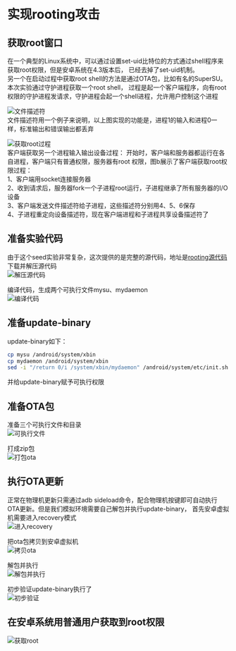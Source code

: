 # 实现rooting攻击

## 获取root窗口

在一个典型的Linux系统中，可以通过设置set-uid比特位的方式通过shell程序来获取root权限，但是安卓系统在4.3版本后，
已经去掉了set-uid机制。  
另一个在启动过程中获取root shell的方法是通过OTA包，比如有名的SuperSU。本次实验通过守护进程获取一个root shell，
过程是起一个客户端程序，向有root权限的守护进程发请求，守护进程会起一个shell进程，允许用户控制这个进程  

![文件描述符](../img/anrooting-file-desc.png)  
文件描述符用一个例子来说明，以上图实现的功能是，进程1的输入和进程0一样，标准输出和错误输出都丢弃

![获取root过程](../img/anrooting-gain-root.png)  
客户端获取另一个进程输入输出设备过程： 开始时，客户端和服务器都运行在各自进程，客户端只有普通权限，服务器有root
权限，图b展示了客户端获取root权限过程：  
1、客户端用socket连接服务器  
2、收到请求后，服务器fork一个子进程root运行，子进程继承了所有服务器的I/O设备  
3、客户端发送文件描述符给子进程，这些描述符分别用4、5、6保存  
4、子进程重定向设备描述符，现在客户端进程和子进程共享设备描述符了 

## 准备实验代码

由于这个seed实验非常复杂，这次提供的是完整的源代码，地址是[rooting源代码](https://seedsecuritylabs.org/Labs_20.04/Mobile/Android_Rooting/files/SimpleSU.zip)  
下载并解压源代码  
![解压源代码](../img/anrooting-simplesu.png)

编译代码，生成两个可执行文件mysu、mydaemon    
![编译代码](../img/anrooting-compile-simplesu.png)


## 准备update-binary

update-binary如下：  
```bash
cp mysu /android/system/xbin
cp mydaemon /android/system/xbin
sed -i "/return 0/i /system/xbin/mydaemon" /android/system/etc/init.sh
```
并给update-binary赋予可执行权限  

## 准备OTA包

准备三个可执行文件和目录  
![可执行文件](../img/anrooting-perpare-exe.png)

打成zip包  
![打包ota](../img/anrooting-suota-zip.png)

## 执行OTA更新

正常在物理机更新只需通过adb sideload命令，配合物理机按键即可自动执行OTA更新。但是我们模拟环境需要自己解包并执行update-binary，
首先安卓虚拟机需要进入recovery模式  
![进入recovery](../img/anrooting-come-recovery.png)

把ota包拷贝到安卓虚拟机  
![拷贝ota](../img/anrooting-copy-ota.png)

解包并执行  
![解包并执行](../img/anrooting-unzip-exec.png)

初步验证update-binary执行了  
![初步验证](../img/anrooting-confirm-su.png)

## 在安卓系统用普通用户获取到root权限

![获取root](../img/anrooting-inject-success.png)